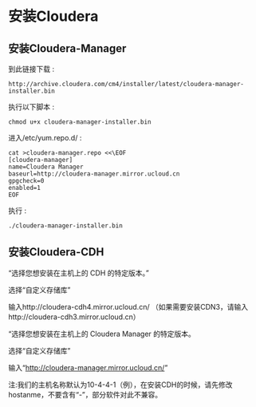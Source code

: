 # 安装Cloudera

## 安装Cloudera-Manager

到此链接下载 :

    http://archive.cloudera.com/cm4/installer/latest/cloudera-manager-installer.bin

执行以下脚本 :

    chmod u+x cloudera-manager-installer.bin

进入/etc/yum.repo.d/ :

    cat >cloudera-manager.repo <<\EOF
    [cloudera-manager]
    name=Cloudera Manager
    baseurl=http://cloudera-manager.mirror.ucloud.cn
    gpgcheck=0
    enabled=1
    EOF

执行 :

    ./cloudera-manager-installer.bin

## 安装Cloudera-CDH

“选择您想安装在主机上的 CDH 的特定版本。”

选择“自定义存储库”

输入http://cloudera-cdh4.mirror.ucloud.cn/
（如果需要安装CDN3，请输入http://cloudera-cdh3.mirror.ucloud.cn）

“选择您想安装在主机上的 Cloudera Manager 的特定版本。

选择“自定义存储库”

输入“<http://cloudera-manager.mirror.ucloud.cn/>”

注:我们的主机名称默认为10-4-4-1（例），在安装CDH的时候，请先修改hostanme，不要含有“-”，部分软件对此不兼容。

